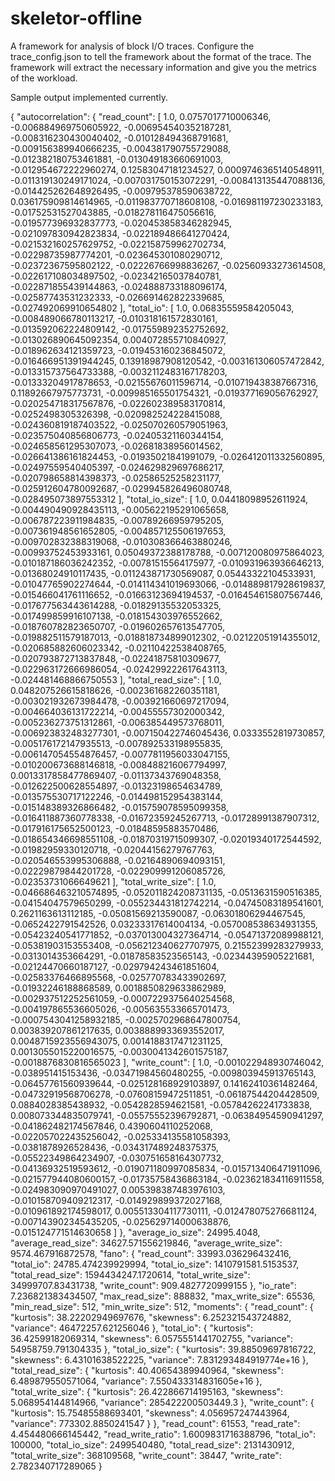 # skeletor-offline

A framework for analysis of block I/O traces. Configure the trace_config.json to tell the framework about the format of the trace. The framework will extract the necessary information and give you the metrics of the workload. 

Sample output implemented currently. 

{
    "autocorrelation": {
        "read_count": [
            1.0,
            0.0757017710006346,
            -0.006884969750605922,
            -0.006954540352187281,
            -0.008316230430040402,
            -0.010128494368791681,
            -0.009156389940666235,
            -0.004381790755729088,
            -0.012382180753461881,
            -0.013049183660691003,
            -0.012954672222960274,
            0.12583047181234527,
            0.0009746365140548911,
            -0.011319130249171024,
            -0.007031750153072291,
            -0.008413135447088136,
            -0.014425262648926495,
            -0.009795378590638722,
            0.036175909814614965,
            -0.011983770718608108,
            -0.016981197230233183,
            -0.01752531527043885,
            -0.018278116475056616,
            -0.019577396932837773,
            -0.020453858346282945,
            -0.021097830942823834,
            -0.022189486641270424,
            -0.021532160257629752,
            -0.022158759962702734,
            -0.02298735987774201,
            -0.023645301080290712,
            -0.02372367595802122,
            -0.02226766998836267,
            -0.02560933273614508,
            -0.022617108034897502,
            -0.02342165037840781,
            -0.022871855439144863,
            -0.024888733188096174,
            -0.02587743531232333,
            -0.026691462822339685,
            -0.027492069910654802
        ],
        "total_io": [
            1.0,
            0.06835559584205043,
            -0.008489066780113217,
            -0.010318161572830161,
            -0.013592062224809142,
            -0.017559892352752692,
            -0.013026890645092354,
            0.004072855710840927,
            -0.018962634121359723,
            -0.019453160236845072,
            -0.016466951391944245,
            0.13918987908120542,
            -0.003161306057472842,
            -0.013315737564733388,
            -0.0032112483167178203,
            -0.01333204917878653,
            -0.02155676011596714,
            -0.010719438387667316,
            0.11892667975773731,
            -0.009985165501754321,
            -0.019377169056762927,
            -0.020254718317567876,
            -0.022602389583170814,
            -0.0252498305326398,
            -0.020982524228415088,
            -0.024360819187403522,
            -0.025070260579051963,
            -0.023575040856806773,
            -0.02405321160344154,
            -0.024658561295307073,
            -0.02681838956014562,
            -0.026641386161824453,
            -0.01935021841991079,
            -0.026412011332560895,
            -0.02497559540405397,
            -0.024629829697686217,
            -0.020798658814398373,
            -0.02586525258231177,
            -0.025912604780092687,
            -0.029945826496080748,
            -0.028495073897553312
        ],
        "total_io_size": [
            1.0,
            0.04418098952611924,
            -0.004490490928435113,
            -0.005622195291065658,
            -0.006787223911984835,
            -0.00789266959795205,
            -0.007361948561652805,
            -0.004857125506197653,
            -0.009702832388319068,
            -0.010308366463880246,
            -0.00993752453933161,
            0.05049372388178788,
            -0.007120080975864023,
            -0.010187186036242352,
            -0.00781515564175977,
            -0.010931963936646213,
            -0.01368024910117435,
            -0.011243871730569087,
            0.05443322104533931,
            -0.01047765902274644,
            -0.014114341019693066,
            -0.014889817928619837,
            -0.015466041761116652,
            -0.01663123694194537,
            -0.016454615807567446,
            -0.017677563443614288,
            -0.01829135532053325,
            -0.017499859916107138,
            -0.018154303976552662,
            -0.018760782823650707,
            -0.019602657613547705,
            -0.019882511579187013,
            -0.018818734899012302,
            -0.02122051914355012,
            -0.020685882606023342,
            -0.02110422538408765,
            -0.020793872713837848,
            -0.02241875810309677,
            -0.022963172666986054,
            -0.024299222617643113,
            -0.024481468866750553
        ],
        "total_read_size": [
            1.0,
            0.048207526615818626,
            -0.002361682260351181,
            -0.003021932673984478,
            -0.003921660697217094,
            -0.004664036131722214,
            -0.00455557302000342,
            -0.005236273751312861,
            -0.006385449573768011,
            -0.006923832483277301,
            -0.007150422746045436,
            0.0333552819730857,
            -0.005176172147935513,
            -0.007892533198955835,
            -0.006147054554876457,
            -0.0077811956033047155,
            -0.010200673688146818,
            -0.008488216067794997,
            0.0013317858477869407,
            -0.01137343769048358,
            -0.012622500628554897,
            -0.01323198654634789,
            -0.013575530717122246,
            -0.014498152954383144,
            -0.015148389326866482,
            -0.015759078595099358,
            -0.016411887360778338,
            -0.01672359245267713,
            -0.01728991387907312,
            -0.017916175652500123,
            -0.01848595883570486,
            -0.018654346698551108,
            -0.01870319715099307,
            -0.02019340172544592,
            -0.01982959330120718,
            -0.02044156279767763,
            -0.020546553995306888,
            -0.02164890694093151,
            -0.02229879844201728,
            -0.022909991206085726,
            -0.02353731066649621
        ],
        "total_write_size": [
            1.0,
            -0.046686463210574895,
            -0.052011824208731135,
            -0.0513631590516385,
            -0.04154047579650299,
            -0.055234431812742214,
            -0.04745083189541601,
            0.2621163613112185,
            -0.05081569213590087,
            -0.06301806294467545,
            -0.0652422791542526,
            0.03233317614004134,
            -0.057008538634931355,
            -0.05423240541771852,
            -0.037013004327364714,
            -0.05471372089988121,
            -0.05381903153553408,
            -0.056212340627707975,
            0.21552399283279933,
            -0.0313014353664291,
            -0.01878583523565143,
            -0.02344395905221681,
            -0.02124470660187127,
            -0.029794243461851604,
            -0.02583376466895568,
            -0.025770783433902697,
            -0.01932246188868589,
            0.0018850829633862989,
            -0.002937512252561059,
            -0.0007229375640254568,
            -0.004197865536605026,
            -0.005635533665701473,
            -0.0007543041258932185,
            -0.0025702968647800754,
            0.003839207861217635,
            0.0038889933693552017,
            0.0048715923556943075,
            0.0014188317471231125,
            0.0013055015220016575,
            -0.0030041342601575187,
            -0.0018876830816565023
        ],
        "write_count": [
            1.0,
            -0.001022948930746042,
            -0.038951415153436,
            -0.03471984560480255,
            -0.009803945913765143,
            -0.06457761560939644,
            -0.025128168929103897,
            0.14162410361482464,
            -0.04732919568706278,
            -0.07608159472511851,
            -0.06187544204428509,
            0.0884028385438932,
            -0.0542828594621581,
            -0.05784262241733838,
            0.008073344835079741,
            -0.05575552396792871,
            -0.06384954590941297,
            -0.041862482174567846,
            0.4390604110252068,
            -0.022057022435256042,
            -0.025334135581058393,
            -0.0381878926528436,
            -0.034317489248375375,
            -0.05522349864234907,
            -0.030751658164307732,
            -0.04136932519593612,
            -0.019071180997085834,
            -0.015713406471911096,
            -0.021577944080600157,
            -0.01735758436863184,
            -0.023621834116911558,
            -0.024983090970491027,
            0.005398387483976103,
            -0.010158709409212317,
            -0.014929899372027168,
            -0.010961892174598017,
            0.005513304117730111,
            -0.012478075276681124,
            -0.007143902345435205,
            -0.025629714000638876,
            -0.015124771514630658
        ]
    },
    "average_io_size": 24995.4048,
    "average_read_size": 34627.571556219846,
    "average_write_size": 9574.467916872578,
    "fano": {
        "read_count": 33993.036296432416,
        "total_io": 24785.474239929994,
        "total_io_size": 1410791581.5153537,
        "total_read_size": 1594434247.1720614,
        "total_write_size": 34999707.83431738,
        "write_count": 909.4827720999155
    },
    "io_rate": 7.236821383434507,
    "max_read_size": 888832,
    "max_write_size": 65536,
    "min_read_size": 512,
    "min_write_size": 512,
    "moments": {
        "read_count": {
            "kurtosis": 38.22202949697676,
            "skewness": 6.252321543724882,
            "variance": 46472257.621256046
        },
        "total_io": {
            "kurtosis": 36.42599182069314,
            "skewness": 6.0575551441702755,
            "variance": 54958759.791304335
        },
        "total_io_size": {
            "kurtosis": 39.88509697816722,
            "skewness": 6.43101638522225,
            "variance": 7.831293484919774e+16
        },
        "total_read_size": {
            "kurtosis": 40.40654389940964,
            "skewness": 6.489879550571064,
            "variance": 7.550433314831605e+16
        },
        "total_write_size": {
            "kurtosis": 26.422866714195163,
            "skewness": 5.068954144814966,
            "variance": 285422200503449.3
        },
        "write_count": {
            "kurtosis": 15.75485588693401,
            "skewness": 4.056957247443964,
            "variance": 773302.8850241547
        }
    },
    "read_count": 61553,
    "read_rate": 4.454480666145442,
    "read_write_ratio": 1.6009831716388796,
    "total_io": 100000,
    "total_io_size": 2499540480,
    "total_read_size": 2131430912,
    "total_write_size": 368109568,
    "write_count": 38447,
    "write_rate": 2.782340717289065
}
